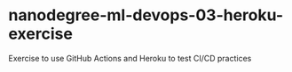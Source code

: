 # nanodegree-ml-devops-03-heroku-exercise
Exercise to use GitHub Actions and Heroku to test CI/CD practices
